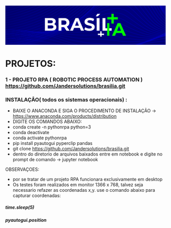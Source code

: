 ![logotio brasilia ](https://github.com/Jandersolutions/brasilia/blob/main/bg2.png?raw=true)

# PROJETOS:
### 1 - PROJETO RPA ( ROBOTIC PROCESS AUTOMATION ) <https://github.com/Jandersolutions/brasilia.git>

### INSTALAÇÂO( todos os sistemas operacionais) :

* BAIXE O ANACONDA E SIGA O PROCEDIMENTO DE INSTALAÇÃO -> <https://www.anaconda.com/products/distribution>
* DIGITE OS COMANDOS ABAIXO:
* conda create -n pythonrpa python=3
* conda deactivate 
* conda activate pythonrpa
* pip install pyautogui pyperclip pandas
* git clone https://github.com/Jandersolutions/brasilia.git
* dentro do diretorio de arquivos baixados entre em notebook e digite no prompt de comando -> jupyter notebook

OBSERVAÇOES:
* por se tratar de um projeto RPA funcionara exclusivamente em desktop
* Os testes foram realizados em monitor 1366 x 768, talvez seja necessario refazer as coordenadas x,y. 
use o comando abaixo para capturar coordenadas:
##### time.sleep(5) 
##### pyautogui.position




